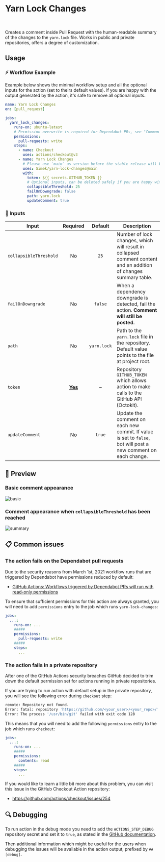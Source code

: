 # Yarn Lock Changes

[<sub><img src="https://git.io/J38HP" height="16" /></sub>](#) [<sub><img src="https://git.io/J38dY" height="16" /></sub>](#) [<sub><img src="https://git.io/J38ds" height="16" /></sub>](#) [<sub><img src="https://git.io/J38dt" height="16" /></sub>](#)

Creates a comment inside Pull Request with the human-readable summary of the changes to the `yarn.lock` file. Works in public and private repositories, offers a degree of customization.

## Usage

### ⚡️ Workflow Example

Example below shows the minimal workflow setup and all the optional inputs for the action (set to theirs default values). If you are happy with the output generated by the action, it's safe to remove all optional inputs.

```yml
name: Yarn Lock Changes
on: [pull_request]

jobs:
  yarn_lock_changes:
    runs-on: ubuntu-latest
    # Permission overwrite is required for Dependabot PRs, see "Common issues" below.
    permissions:
      pull-requests: write
    steps:
      - name: Checkout
        uses: actions/checkout@v3
      - name: Yarn Lock Changes
        # Please use `main` as version before the stable release will be published as `v1`.
        uses: Simek/yarn-lock-changes@main
        with:
          token: ${{ secrets.GITHUB_TOKEN }}
          # Optional inputs, can be deleted safely if you are happy with default values.
          collapsibleThreshold: 25
          failOnDowngrade: false
          path: yarn.lock
          updateComment: true
```

### 🔌 Inputs

| Input | Required | Default | Description |
| --- | :---: | :---: | --- |
| `collapsibleThreshold` | No | `25` | Number of lock changes, which will result in collapsed comment content and an addition of changes summary table. |
| `failOnDowngrade` | No | `false` | When a dependency downgrade is detected, fail the action. __Comment will still be posted.__ |
| `path` | No | `yarn.lock` | Path to the `yarn.lock` file in the repository. Default value points to the file at project root. |
| `token` | <ins>**Yes**</ins> | – | Repository `GITHUB_TOKEN` which allows action to make calls to the GitHub API (Octokit). |
| `updateComment` | No | `true` | Update the comment on each new commit. If value is set to `false`, bot will post a new comment on each change. |

## 📸 Preview

### Basic comment appearance

<img alt="basic" src="https://user-images.githubusercontent.com/719641/116818857-c5029d80-ab6d-11eb-8b48-122b851c1d9e.png">

### Comment appearance when `collapsibleThreshold` has been reached

<img alt="summary" src="https://user-images.githubusercontent.com/719641/116819012-7efa0980-ab6e-11eb-99f1-15996b6f12b4.png">

## 📋 Common issues

### The action fails on the Dependabot pull requests

Due to the security reasons from March 1st, 2021 workflow runs that are triggered by Dependabot have permissions reduced by default: 

* [GitHub Actions: Workflows triggered by Dependabot PRs will run with read-only permissions](https://github.blog/changelog/2021-02-19-github-actions-workflows-triggered-by-dependabot-prs-will-run-with-read-only-permissions/)

To ensure that sufficient permissions for this action are always granted, you will need to add `permissions` entry to the job which runs `yarn-lock-changes`:

```yml
jobs:
  ...:
    runs-on: ...
    #####
    permissions:
      pull-requests: write
    #####
    steps:
      ...
```

### The action fails in a private repository

After one of the GitHub Actions security breaches GitHub decided to trim down the default permission set for actions running in private repositories. 

If you are trying to run action with default setup in the private repository, you will see the following error during `checkout` step:

```sh
remote: Repository not found.
Error: fatal: repository 'https://github.com/<your_user>/<your_repo>/' not found
Error: The process '/usr/bin/git' failed with exit code 128
```

This means that you will need to add the following `permissions` entry to the job which runs `checkout`:

```yml
jobs:
  ...:
    runs-on: ...
    #####
    permissions:
      contents: read
    #####
    steps:
      ...
```

If you would like to learn a little bit more about this problem, you can visit this issue in the GitHub Checkout Action repository: 
* https://github.com/actions/checkout/issues/254

## 🔍️ Debugging

To run action in the debug mode you need to add the `ACTIONS_STEP_DEBUG` repository secret and set it to `true`, as stated in the [GitHub documentation](https://docs.github.com/en/actions/managing-workflow-runs/enabling-debug-logging#enabling-step-debug-logging).

Then additional information which might be useful for the users when debugging the issues will be available in the action output, prefixed by `##[debug]`.
